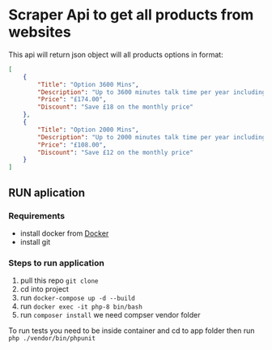 # Scraper Api to get all products from websites

This api will return json object will all products options in format:
```json
[
    {
        "Title": "Option 3600 Mins",
        "Description": "Up to 3600 minutes talk time per year including 480 SMS(5p / minute and 4p / SMS thereafter)",
        "Price": "£174.00",
        "Discount": "Save £18 on the monthly price"
    },
    {
        "Title": "Option 2000 Mins",
        "Description": "Up to 2000 minutes talk time per year including 420 SMS(5p / minute and 4p / SMS thereafter)",
        "Price": "£108.00",
        "Discount": "Save £12 on the monthly price"
    }
]
```

## RUN aplication 

### Requirements
* install docker from [Docker](https://docs.docker.com/)
* install git

### Steps to run application

1. pull this repo `git clone `
2. cd into project
3. run `docker-compose up -d --build`
4. run `docker exec -it php-8 bin/bash`
5. run `composer install` we need compser vendor folder

To run tests you need to be inside container and cd to app folder then run `php ./vendor/bin/phpunit`
